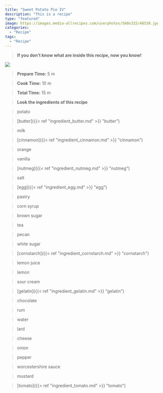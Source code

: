 ```yaml
---
title: "Sweet Potato Pie IV"
description: "This is a recipe"
type: "featured"
image: https://images.media-allrecipes.com/userphotos/560x315/48538.jpg
categories: 
  - "Recipe"
tags: 
  - "Recipe"
---
```



>**If you don't know what are inside this recipe, now you know!**

![](../images/Recipes-Banner.jpg)
> **Prepare Time:** 5 m


> **Cook Time:** 10 m


> **Total Time:** 15 m

> **Look the ingredients of this recipe**

> potato

> [butter]({{< ref "ingredient_butter.md" >}} "butter")

> milk

> [cinnamon]({{< ref "ingredient_cinnamon.md" >}} "cinnamon")

> orange

> vanilla

> [nutmeg]({{< ref "ingredient_nutmeg.md" >}} "nutmeg")

> salt

> [egg]({{< ref "ingredient_egg.md" >}} "egg")

> pastry

> corn syrup

> brown sugar

> tea

> pecan

> white sugar

> [cornstarch]({{< ref "ingredient_cornstarch.md" >}} "cornstarch")

> lemon juice

> lemon

> sour cream

> [gelatin]({{< ref "ingredient_gelatin.md" >}} "gelatin")

> chocolate

> rum

> water

> lard

> cheese

> onion

> pepper

> worcestershire sauce

> mustard

> [tomato]({{< ref "ingredient_tomato.md" >}} "tomato")

